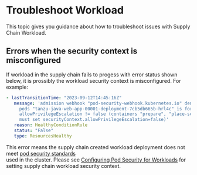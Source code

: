 # Troubleshoot Workload

This topic gives you guidance about how to troubleshoot issues with Supply Chain Workload.

## <a id="pod-security-workload"></a> Errors when the security context is misconfigured

If workload in the supply chain fails to progess with error status shown below, it is prossibly 
the workload  security context is misconfigured. For example:

```yaml
- lastTransitionTime: "2023-09-12T14:45:16Z"
   message: 'admission webhook "pod-security-webhook.kubernetes.io" denied the request:
     pods "tanzu-java-web-app-00001-deployment-7cb5db665b-hrl4c" is forbidden: violates PodSecurity "restricted:latest":
     allowPrivilegeEscalation != false (containers "prepare", "place-scripts", "step-main"
     must set securityContext.allowPrivilegeEscalation=false)'
   reason: HealthyConditionRule
   status: "False"
   type: ResourcesHealthy
```

This error means the supply chain created workload deployment does not meet 
[pod security standards](https://kubernetes.io/docs/concepts/security/pod-security-standards/)  
used in the cluster. Please see [Configuring Pod Security for Workloads](/security-and-compliance/pod-security-for-workloads.hbs.md)
for setting supply chain workload security context.
